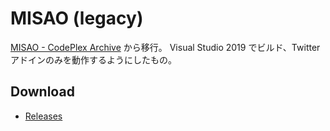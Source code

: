 # MISAO (legacy)

[MISAO \- CodePlex Archive](https://archive.codeplex.com/?p=misao) から移行。
Visual Studio 2019 でビルド、Twitter アドインのみを動作するようにしたもの。

## Download

* [Releases](https://github.com/jz5/misao-legacy/releases)
